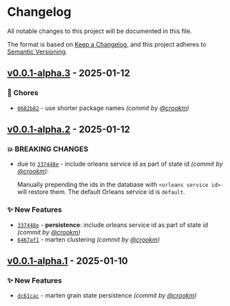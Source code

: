 # Changelog
All notable changes to this project will be documented in this file.

The format is based on [Keep a Changelog](https://keepachangelog.com/en/1.0.0/),
and this project adheres to [Semantic Versioning](https://semver.org/spec/v2.0.0.html).

## [v0.0.1-alpha.3] - 2025-01-12
### :wrench: Chores
- [`0682b82`](https://github.com/interflare/orleans-marten/commit/0682b82df4b79a2ae394f8b1b83050c27e7c59b1) - use shorter package names *(commit by [@crookm](https://github.com/crookm))*


## [v0.0.1-alpha.2] - 2025-01-12
### :boom: BREAKING CHANGES
- due to [`337448e`](https://github.com/interflare/orleans-marten/commit/337448e7b4f4e336ebbe38ee3c2ee2126fc8dd6d) - include orleans service id as part of state id *(commit by [@crookm](https://github.com/crookm))*:

  Manually prepending the ids in the database with `<orleans service id>-` will restore them. The default Orleans service id is `default`.


### :sparkles: New Features
- [`337448e`](https://github.com/interflare/orleans-marten/commit/337448e7b4f4e336ebbe38ee3c2ee2126fc8dd6d) - **persistence**: include orleans service id as part of state id *(commit by [@crookm](https://github.com/crookm))*
- [`6467af1`](https://github.com/interflare/orleans-marten/commit/6467af1ee295a092180088da433b1c603dcf8770) - marten clustering *(commit by [@crookm](https://github.com/crookm))*


## [v0.0.1-alpha.1] - 2025-01-10
### :sparkles: New Features
- [`dc61cac`](https://github.com/interflare/orleans-marten/commit/dc61cac909e6ebc0e13aa7cf3ba5c92d385dedea) - marten grain state persistence *(commit by [@crookm](https://github.com/crookm))*

[v0.0.1-alpha.1]: https://github.com/interflare/orleans-marten/compare/v0.0.1-alpha.0...v0.0.1-alpha.1
[v0.0.1-alpha.2]: https://github.com/interflare/orleans-marten/compare/v0.0.1-alpha.1...v0.0.1-alpha.2
[v0.0.1-alpha.3]: https://github.com/interflare/orleans-marten/compare/v0.0.1-alpha.2...v0.0.1-alpha.3
